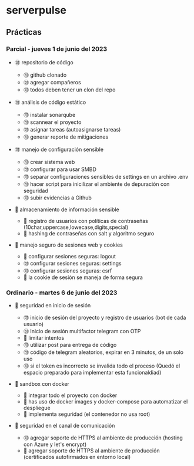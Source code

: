 # serverpulse

## Prácticas

### Parcial - jueves 1 de junio del 2023

- :accept: repositorio de código

  - :accept: github clonado
  - :accept: agregar compañeros
  - :accept: todos deben tener un clon del repo

- :accept: análisis de código estático

  - :accept: instalar sonarqube
  - :accept: scannear el proyecto
  - :accept: asignar tareas (autoasignarse tareas)
  - :accept: generar reporte de mitigaciones

- :accept: manejo de configuración sensible

  - :accept: crear sistema web
  - :accept: configurar para usar SMBD
  - :accept: separar configuraciones sensibles de settings en un archivo .env
  - :accept: hacer script para inicilizar el ambiente de depuración con seguridad
  - :accept: subir evidencias a Github

- :red_circle: almacenamiento de información sensible

  - :red_circle: registro de usuarios con políticas de contraseñas (10char,uppercase,lowecase,digits,special)
  - :red_circle: hashing de contraseñas con salt y algoritmo seguro

- :red_circle: manejo seguro de sesiones web y cookies
  - :red_circle: configurar sesiones seguras: logout
  - :accept: configurar sesiones seguras: settings
  - :accept: configurar sesiones seguras: csrf
  - :red_circle: la cookie de sesión se maneja de forma segura

### Ordinario - martes 6 de junio del 2023

- :red_circle: seguridad en inicio de sesión

  - :accept: inicio de sesión del proyecto y registro de usuarios (bot de cada usuario)
  - :accept: Inicio de sesión multifactor telegram con OTP
  - :red_circle: limitar intentos
  - :accept: utilizar post para entrega de código
  - :accept: código de telegram aleatorios, expirar en 3 minutos, de un solo uso
  - :accept: si el token es incorrecto se invalida todo el proceso (Quedó el espacio preparado para implementar esta funcionaldiad)

- :red_circle: sandbox con docker

  - :red_circle: integrar todo el proyecto con docker
  - :red_circle: has uso de docker images y docker-compose para automatizar el despliegue
  - :red_circle: implementa seguridad (el contenedor no usa root)

- :red_circle: seguridad en el canal de comunicación
  - :accept: agregar soporte de HTTPS al ambiente de producción (hosting con Azure y let's encrypt)
  - :red_circle: agregar soporte de HTTPS al ambiente de producción (certificados autofirmados en entorno local)
